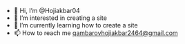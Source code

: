 - 👋 Hi, I’m @Hojiakbar04
- 👀 I’m interested in creating a site
- 🌱 I’m currently learning how to create a site
- 📫 How to reach me qambarovhojiakbar2464@gmail.com

<!---
Hojiakbar04/Hojiakbar04 is a ✨ special ✨ repository because its `README.md` (this file) appears on your GitHub profile.
You can click the Preview link to take a look at your changes.
--->
